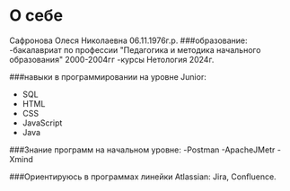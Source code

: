 # О себе

Сафронова Олеся Николаевна
06.11.1976г.р.
###образование:
 -бакалавриат по профессии "Педагогика и методика начального образования" 2000-2004гг
 -курсы Нетология 2024г.

###навыки в программировании на уровне Junior:
- SQL
- HTML
- CSS
- JavaScript
- Java

###Знание программ на начальном уровне:
-Postman
-ApacheJMetr
-Xmind

###Ориентируюсь в программах линейки Atlassian: Jira, Confluence.

